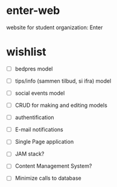 # enter-web
website for student organization: Enter


# wishlist
  - [ ] bedpres model
  - [ ] tips/info (sammen tilbud, si ifra) model
  - [ ] social events model
  
  - [ ] CRUD for making and editing models
  - [ ] authentification
  - [ ] E-mail notifications
  - [ ] Single Page application
  - [ ] JAM stack?
  - [ ] Content Management System?
  - [ ] Minimize calls to database
